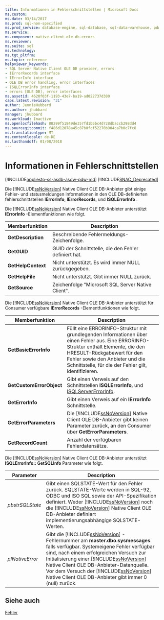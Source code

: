 ```yaml
---
title: Informationen in Fehlerschnittstellen | Microsoft Docs
ms.custom: 
ms.date: 03/14/2017
ms.prod: sql-non-specified
ms.prod_service: database-engine, sql-database, sql-data-warehouse, pdw
ms.service: 
ms.component: native-client-ole-db-errors
ms.reviewer: 
ms.suite: sql
ms.technology: 
ms.tgt_pltfrm: 
ms.topic: reference
helpviewer_keywords:
- SQL Server Native Client OLE DB provider, errors
- IErrorRecords interface
- IErrorInfo interface
- OLE DB error handling, error interfaces
- ISQLErrorInfo interface
- errors [OLE DB], error interfaces
ms.assetid: 4620f03f-1193-43e7-ba19-ad022737d300
caps.latest.revision: "31"
author: JennieHubbard
ms.author: jhubbard
manager: jhubbard
ms.workload: Inactive
ms.openlocfilehash: 88299f51849de357fd1b5bc4d728dbaccb298dd4
ms.sourcegitcommit: f486d12078a45c87b0fcf52270b904ca7b0c7fc8
ms.translationtype: MT
ms.contentlocale: de-DE
ms.lasthandoff: 01/08/2018
---
```

# <a name="information-in-error-interfaces"></a>Informationen in Fehlerschnittstellen
[!INCLUDE[appliesto-ss-asdb-asdw-pdw-md](../../includes/appliesto-ss-asdb-asdw-pdw-md.md)]
[!INCLUDE[SNAC_Deprecated](../../includes/snac-deprecated.md)]

  Die [!INCLUDE[ssNoVersion](../../includes/ssnoversion-md.md)] Native Client OLE DB-Anbieter gibt einige Fehler- und statusmeldungen Informationen in den OLE DB-definierten fehlerschnittstellen **IErrorInfo**, **IErrorRecords**, und **ISQLErrorInfo** .  
  
 Die [!INCLUDE[ssNoVersion](../../includes/ssnoversion-md.md)] Native Client OLE DB-Anbieter unterstützt **IErrorInfo** -Elementfunktionen wie folgt.  
  
|Memberfunktion|Description|  
|---------------------|-----------------|  
|**GetDescription**|Beschreibende Fehlermeldungs-Zeichenfolge.|  
|**GetGUID**|GUID der Schnittstelle, die den Fehler definiert hat.|  
|**GetHelpContext**|Nicht unterstützt. Es wird immer NULL zurückgegeben.|  
|**GetHelpFile**|Nicht unterstützt. Gibt immer NULL zurück.|  
|**GetSource**|Zeichenfolge "Microsoft SQL Server Native Client".|  
  
 Die [!INCLUDE[ssNoVersion](../../includes/ssnoversion-md.md)] Native Client OLE DB-Anbieter unterstützt für Consumer verfügbare **IErrorRecords** -Elementfunktionen wie folgt.  
  
|Memberfunktion|Description|  
|---------------------|-----------------|  
|**GetBasicErrorInfo**|Füllt eine ERRORINFO-Struktur mit grundlegenden Informationen über einen Fehler aus. Eine ERRORINFO-Struktur enthält Elemente, die den HRESULT-Rückgabewert für den Fehler sowie den Anbieter und die Schnittstelle, für die der Fehler gilt, identifizieren.|  
|**GetCustomErrorObject**|Gibt einen Verweis auf den Schnittstellen **ISQLErrorInfo,** und [ISQLServerErrorInfo](http://msdn.microsoft.com/library/a8323b5c-686a-4235-a8d2-bda43617b3a1).|  
|**GetErrorInfo**|Gibt einen Verweis auf ein **IErrorInfo** Schnittstelle.|  
|**GetErrorParameters**|Die [!INCLUDE[ssNoVersion](../../includes/ssnoversion-md.md)] Native Client OLE DB-Anbieter gibt keinen Parameter zurück, an den Consumer über **GetErrorParameters**.|  
|**GetRecordCount**|Anzahl der verfügbaren Fehlerdatensätze.|  
  
 Die [!INCLUDE[ssNoVersion](../../includes/ssnoversion-md.md)] Native Client OLE DB-Anbieter unterstützt **ISQLErrorInfo:: GetSQLInfo** Parameter wie folgt.  
  
|Parameter|Description|  
|---------------|-----------------|  
|*pbstrSQLState*|Gibt einen SQLSTATE-Wert für den Fehler zurück. SQLSTATE-Werte werden in SQL-92, ODBC und ISO SQL sowie der API-Spezifikation definiert. Weder [!INCLUDE[ssNoVersion](../../includes/ssnoversion-md.md)] noch die [!INCLUDE[ssNoVersion](../../includes/ssnoversion-md.md)] Native Client OLE DB-Anbieter definiert implementierungsabhängige SQLSTATE-Werten.|  
|*plNativeError*|Gibt die [!INCLUDE[ssNoVersion](../../includes/ssnoversion-md.md)] -Fehlernummer am **master.dbo.sysmessages** falls verfügbar. Systemeigene Fehler verfügbar sind, nach einem erfolgreichen Versuch zur Initialisierung einer [!INCLUDE[ssNoVersion](../../includes/ssnoversion-md.md)] Native Client OLE DB-Anbieter-Datenquelle. Vor dem Versuch der [!INCLUDE[ssNoVersion](../../includes/ssnoversion-md.md)] Native Client OLE DB-Anbieter gibt immer 0 (null) zurück.|  
  
## <a name="see-also"></a>Siehe auch  
 [Fehler](../../relational-databases/native-client-ole-db-errors/errors.md)  
  
  
